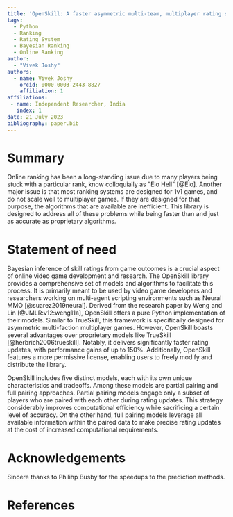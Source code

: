 ```yaml
---
title: 'OpenSkill: A faster asymmetric multi-team, multiplayer rating system'
tags:
  - Python
  - Ranking
  - Rating System
  - Bayesian Ranking
  - Online Ranking
author:
  - "Vivek Joshy"
authors:
  - name: Vivek Joshy
    orcid: 0000-0003-2443-8827
    affiliation: 1
affiliations:
 - name: Independent Researcher, India
   index: 1
date: 21 July 2023
bibliography: paper.bib
---
```


# Summary

Online ranking has been a long-standing issue due to many players being stuck with a
particular rank, know colloquially as "Elo Hell" [@Elo]. Another major issue
is that most ranking systems are designed for 1v1 games, and do not scale well
to multiplayer games. If they are designed for that purpose, the algorithms that
are available are inefficient. This library is designed to  address all of these
problems while being faster than and just as accurate as proprietary algorithms.

# Statement of need

Bayesian inference of skill ratings from game outcomes is a crucial aspect of online
video game development and research. The OpenSkill library provides a comprehensive
set of models and algorithms to facilitate this process. It is primarily meant to be used
by video game developers and researchers working on multi-agent scripting environments
such as Neural MMO [@suarez2019neural]. Derived from the research paper by Weng and Lin [@JMLR:v12:weng11a],
OpenSkill offers a pure Python implementation of their models. Similar to TrueSkill,
this framework is specifically designed for asymmetric multi-faction multiplayer games.
However, OpenSkill boasts several advantages over proprietary models like TrueSkill [@herbrich2006trueskill].
Notably, it delivers significantly faster rating updates, with performance gains of up to 150%.
Additionally, OpenSkill features a more permissive license, enabling users to freely
modify and distribute the library.

OpenSkill includes five distinct models, each with its own unique characteristics and tradeoffs.
Among these models are partial pairing and full pairing approaches.
Partial pairing models engage only a subset of players who are paired with each other
during rating updates. This strategy considerably improves computational efficiency while
sacrificing a certain level of accuracy. On the other hand, full pairing models leverage
all available information within the paired data to make precise rating updates at the cost
of increased computational requirements.

# Acknowledgements

Sincere thanks to Philihp Busby for the speedups to the prediction methods.

# References
